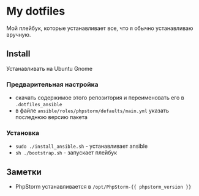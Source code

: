 # My dotfiles
Мой плейбук, которые устанавливает все, что я обычно устанавливаю вручную.

## Install
Устанавливать на Ubuntu Gnome

### Предварительная настройка
* скачать содержимое этого репозитория и переименовать его в `.dotfiles_ansible`
* в файле `ansible/roles/phpstorm/defaults/main.yml` указать последнюю версию пакета

### Установка
* `sudo ./install_ansible.sh` - устанавливает ansible
* `sh ./bootstrap.sh` - запускает плейбук

## Заметки
* PhpStorm устанавливается в `/opt/PhpStorm-{{ phpstorm_version }}`
